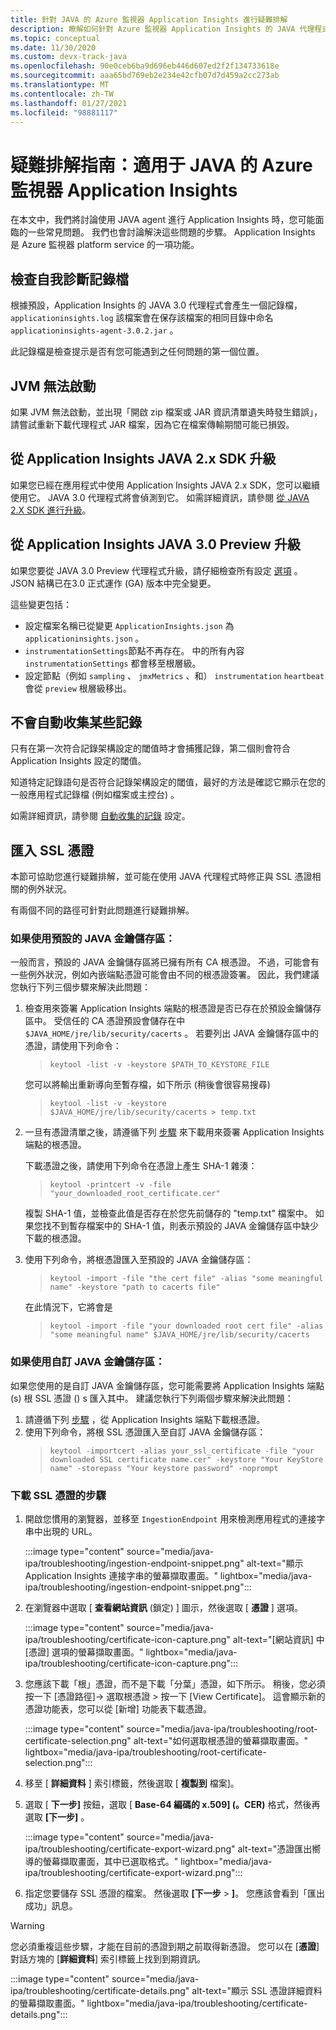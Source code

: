 ```yaml
---
title: 針對 JAVA 的 Azure 監視器 Application Insights 進行疑難排解
description: 瞭解如何針對 Azure 監視器 Application Insights 的 JAVA 代理程式進行疑難排解
ms.topic: conceptual
ms.date: 11/30/2020
ms.custom: devx-track-java
ms.openlocfilehash: 90e0ceb6ba9d696eb446d607ed2f2f134733618e
ms.sourcegitcommit: aaa65bd769eb2e234e42cfb07d7d459a2cc273ab
ms.translationtype: MT
ms.contentlocale: zh-TW
ms.lasthandoff: 01/27/2021
ms.locfileid: "98881117"
---
```

# <a name="troubleshooting-guide-azure-monitor-application-insights-for-java"></a>疑難排解指南：適用于 JAVA 的 Azure 監視器 Application Insights

在本文中，我們將討論使用 JAVA agent 進行 Application Insights 時，您可能面臨的一些常見問題。 我們也會討論解決這些問題的步驟。 Application Insights 是 Azure 監視器 platform service 的一項功能。

## <a name="check-the-self-diagnostic-log-file"></a>檢查自我診斷記錄檔

根據預設，Application Insights 的 JAVA 3.0 代理程式會產生一個記錄檔， `applicationinsights.log` 該檔案會在保存該檔案的相同目錄中命名 `applicationinsights-agent-3.0.2.jar` 。

此記錄檔是檢查提示是否有您可能遇到之任何問題的第一個位置。

## <a name="jvm-fails-to-start"></a>JVM 無法啟動

如果 JVM 無法啟動，並出現「開啟 zip 檔案或 JAR 資訊清單遺失時發生錯誤」，請嘗試重新下載代理程式 JAR 檔案，因為它在檔案傳輸期間可能已損毀。

## <a name="upgrade-from-the-application-insights-java-2x-sdk"></a>從 Application Insights JAVA 2.x SDK 升級

如果您已經在應用程式中使用 Application Insights JAVA 2.x SDK，您可以繼續使用它。 JAVA 3.0 代理程式將會偵測到它。 如需詳細資訊，請參閱 [從 JAVA 2.X SDK 進行升級](./java-standalone-upgrade-from-2x.md)。

## <a name="upgrade-from-application-insights-java-30-preview"></a>從 Application Insights JAVA 3.0 Preview 升級

如果您要從 JAVA 3.0 Preview 代理程式升級，請仔細檢查所有設定 [選項](./java-standalone-config.md) 。 JSON 結構已在3.0 正式運作 (GA) 版本中完全變更。

這些變更包括：

-  設定檔案名稱已從變更 `ApplicationInsights.json` 為 `applicationinsights.json` 。
-  `instrumentationSettings`節點不再存在。 中的所有內容 `instrumentationSettings` 都會移至根層級。 
-  設定節點（例如 `sampling` 、 `jmxMetrics` 、和） `instrumentation` `heartbeat` 會從 `preview` 根層級移出。

## <a name="some-logging-is-not-auto-collected"></a>不會自動收集某些記錄

只有在第一次符合記錄架構設定的閾值時才會捕獲記錄，第二個則會符合 Application Insights 設定的閾值。

知道特定記錄語句是否符合記錄架構設定的閾值，最好的方法是確認它顯示在您的一般應用程式記錄檔 (例如檔案或主控台) 。

如需詳細資訊，請參閱 [自動收集的記錄](./java-standalone-config.md#auto-collected-logging) 設定。

## <a name="import-ssl-certificates"></a>匯入 SSL 憑證

本節可協助您進行疑難排解，並可能在使用 JAVA 代理程式時修正與 SSL 憑證相關的例外狀況。

有兩個不同的路徑可針對此問題進行疑難排解。

### <a name="if-using-a-default-java-keystore"></a>如果使用預設的 JAVA 金鑰儲存區：

一般而言，預設的 JAVA 金鑰儲存區將已擁有所有 CA 根憑證。 不過，可能會有一些例外狀況，例如內嵌端點憑證可能會由不同的根憑證簽署。 因此，我們建議您執行下列三個步驟來解決此問題：

1.  檢查用來簽署 Application Insights 端點的根憑證是否已存在於預設金鑰儲存區中。 受信任的 CA 憑證預設會儲存在中 `$JAVA_HOME/jre/lib/security/cacerts` 。 若要列出 JAVA 金鑰儲存區中的憑證，請使用下列命令：
    > `keytool -list -v -keystore $PATH_TO_KEYSTORE_FILE`
 
    您可以將輸出重新導向至暫存檔，如下所示 (稍後會很容易搜尋) 
    > `keytool -list -v -keystore $JAVA_HOME/jre/lib/security/cacerts > temp.txt`

2. 一旦有憑證清單之後，請遵循下列 [步驟](#steps-to-download-ssl-certificate) 來下載用來簽署 Application Insights 端點的根憑證。

    下載憑證之後，請使用下列命令在憑證上產生 SHA-1 雜湊：
    > `keytool -printcert -v -file "your_downloaded_root_certificate.cer"`
 
    複製 SHA-1 值，並檢查此值是否存在於您先前儲存的 "temp.txt" 檔案中。  如果您找不到暫存檔案中的 SHA-1 值，則表示預設的 JAVA 金鑰儲存區中缺少下載的根憑證。


3. 使用下列命令，將根憑證匯入至預設的 JAVA 金鑰儲存區：
    >   `keytool -import -file "the cert file" -alias "some meaningful name" -keystore "path to cacerts file"`
 
    在此情況下，它將會是
 
    > `keytool -import -file "your downloaded root cert file" -alias "some meaningful name" $JAVA_HOME/jre/lib/security/cacerts`


### <a name="if-using-a-custom-java-keystore"></a>如果使用自訂 JAVA 金鑰儲存區：

如果您使用的是自訂 JAVA 金鑰儲存區，您可能需要將 Application Insights 端點 (s) 根 SSL 憑證 () s 匯入其中。
建議您執行下列兩個步驟來解決此問題：
1. 請遵循下列 [步驟](#steps-to-download-ssl-certificate) ，從 Application Insights 端點下載根憑證。
2. 使用下列命令，將根 SSL 憑證匯入至自訂 JAVA 金鑰儲存區：
    > `keytool -importcert -alias your_ssl_certificate -file "your downloaded SSL certificate name.cer" -keystore "Your KeyStore name" -storepass "Your keystore password" -noprompt`

### <a name="steps-to-download-ssl-certificate"></a>下載 SSL 憑證的步驟

1.  開啟您慣用的瀏覽器，並移至 `IngestionEndpoint` 用來檢測應用程式的連接字串中出現的 URL。

    :::image type="content" source="media/java-ipa/troubleshooting/ingestion-endpoint-snippet.png" alt-text="顯示 Application Insights 連接字串的螢幕擷取畫面。" lightbox="media/java-ipa/troubleshooting/ingestion-endpoint-snippet.png":::

2.  在瀏覽器中選取 [ **查看網站資訊** (鎖定) ] 圖示，然後選取 [ **憑證** ] 選項。

    :::image type="content" source="media/java-ipa/troubleshooting/certificate-icon-capture.png" alt-text="[網站資訊] 中 [憑證] 選項的螢幕擷取畫面。" lightbox="media/java-ipa/troubleshooting/certificate-icon-capture.png":::

3.  您應該下載「根」憑證，而不是下載「分葉」憑證，如下所示。 稍後，您必須按一下 [憑證路徑]-> 選取根憑證 > 按一下 [View Certificate]。 這會顯示新的憑證功能表，您可以從 [新增] 功能表下載憑證。

    :::image type="content" source="media/java-ipa/troubleshooting/root-certificate-selection.png" alt-text="如何選取根憑證的螢幕擷取畫面。" lightbox="media/java-ipa/troubleshooting/root-certificate-selection.png":::

4.  移至 [ **詳細資料** ] 索引標籤，然後選取 [ **複製到** 檔案]。
5.  選取 [ **下一步]** 按鈕，選取 [ **Base-64 編碼的 x.509] (。CER)** 格式，然後再選取 **[下一步]** 。

    :::image type="content" source="media/java-ipa/troubleshooting/certificate-export-wizard.png" alt-text="憑證匯出嚮導的螢幕擷取畫面，其中已選取格式。" lightbox="media/java-ipa/troubleshooting/certificate-export-wizard.png":::

6.  指定您要儲存 SSL 憑證的檔案。 然後選取 **[下一步**  >  **]**。 您應該會看到「匯出成功」訊息。

> [!WARNING]
> 您必須重複這些步驟，才能在目前的憑證到期之前取得新憑證。 您可以在 [**憑證**] 對話方塊的 [**詳細資料**] 索引標籤上找到到期資訊。
>
> :::image type="content" source="media/java-ipa/troubleshooting/certificate-details.png" alt-text="顯示 SSL 憑證詳細資料的螢幕擷取畫面。" lightbox="media/java-ipa/troubleshooting/certificate-details.png":::
